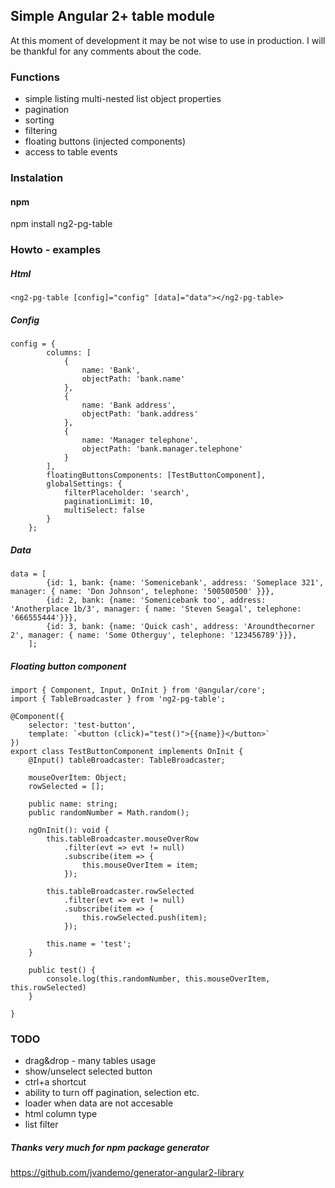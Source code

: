## Simple Angular 2+ table module
At this moment of development it may be not wise to use in production. I will be thankful for any comments about the code.


### Functions 
* simple listing multi-nested list object properties
* pagination
* sorting
* filtering 
* floating buttons (injected components)
* access to table events


### Instalation

#### npm 
npm install ng2-pg-table

### Howto - examples

##### Html

```
<ng2-pg-table [config]="config" [data]="data"></ng2-pg-table>

```


##### Config
```
config = {
        columns: [
            {
                name: 'Bank',
                objectPath: 'bank.name'
            },
            {
                name: 'Bank address',
                objectPath: 'bank.address'
            },
            {
                name: 'Manager telephone',
                objectPath: 'bank.manager.telephone'
            }
        ],
        floatingButtonsComponents: [TestButtonComponent],
        globalSettings: {
            filterPlaceholder: 'search',
            paginationLimit: 10,
            multiSelect: false
        }
    };
```

##### Data
```
data = [
        {id: 1, bank: {name: 'Somenicebank', address: 'Someplace 321', manager: { name: 'Don Johnson', telephone: '500500500' }}},
        {id: 2, bank: {name: 'Somenicebank too', address: 'Anotherplace 1b/3', manager: { name: 'Steven Seagal', telephone: '666555444'}}},
        {id: 3, bank: {name: 'Quick cash', address: 'Aroundthecorner 2', manager: { name: 'Some Otherguy', telephone: '123456789'}}},
    ];
```

##### Floating button component
```
import { Component, Input, OnInit } from '@angular/core';
import { TableBroadcaster } from 'ng2-pg-table';

@Component({
    selector: 'test-button',
    template: `<button (click)="test()">{{name}}</button>`
})
export class TestButtonComponent implements OnInit {
    @Input() tableBroadcaster: TableBroadcaster;

    mouseOverItem: Object;
    rowSelected = [];

    public name: string;
    public randomNumber = Math.random();

    ngOnInit(): void {
        this.tableBroadcaster.mouseOverRow
            .filter(evt => evt != null)
            .subscribe(item => {
                this.mouseOverItem = item;
            });

        this.tableBroadcaster.rowSelected
            .filter(evt => evt != null)
            .subscribe(item => {
                this.rowSelected.push(item);
            });

        this.name = 'test';
    }

    public test() {
        console.log(this.randomNumber, this.mouseOverItem, this.rowSelected)
    }

}
```


### TODO

* drag&drop - many tables usage
* show/unselect selected button
* ctrl+a shortcut
* ability to turn off pagination, selection etc.
* loader when data are not accesable
* html column type
* list filter






##### Thanks very much for npm package generator
https://github.com/jvandemo/generator-angular2-library
